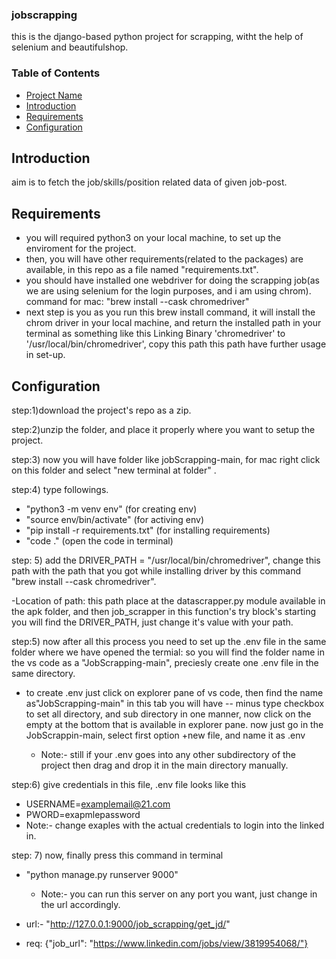 ### jobscrapping

this is the django-based python project for scrapping, witht the help of selenium and beautifulshop.


### Table of Contents

- [Project Name](#project-name)
- [Introduction](#introduction)
- [Requirements](#Configuration)
- [Configuration](#Configuration)

## Introduction

aim is to fetch the job/skills/position related data of given job-post.


## Requirements

- you will required python3 on your local machine, to set up the enviroment for the project.
- then, you will have other requirements(related to the packages) are available, in this repo as a file named "requirements.txt".
- you should have installed one webdriver for doing the scrapping job(as we are using selenium for the login purposes, and i am using chrom). command for mac: "brew install --cask chromedriver"
- next step is you as you run this brew install command, it will install the chrom driver in your local machine, and return the installed path in your terminal as something like this
Linking Binary 'chromedriver' to '/usr/local/bin/chromedriver', copy this path this path have further usage in set-up.

## Configuration
step:1)download the project's repo as a zip.

step:2)unzip the folder, and place it properly where you want to setup the project.

step:3) now you will have folder like jobScrapping-main, for mac right click on this folder and select "new terminal at folder" .

step:4) type followings.
  - "python3 -m venv env" (for creating env)
  - "source env/bin/activate" (for activing env)
  - "pip install -r requirements.txt" (for installing requirements)
  - "code ." (open the code in terminal)

step: 5) add the DRIVER_PATH = "/usr/local/bin/chromedriver", change this path with the path that you got while installing driver by this command "brew install --cask chromedriver".

-Location of path: this path place at the datascrapper.py module available in the apk folder, and then job_scrapper in this function's try block's starting you will find the DRIVER_PATH, just change it's value with your path.

step:5) now after all this process you need to set up the .env file in the same folder where we have opened the termial: so you will find the folder name in the vs code as a  "JobScrapping-main", preciesly create one .env file in the same directory.

- to create .env just click on explorer pane of vs code, then find the name as"JobScrapping-main" in this tab you will have -- minus type checkbox to set all directory, and sub directory in one manner, now click on the empty at the bottom that is available in explorer pane. now just go in the JobScrappin-main, select first option +new file, and name it as .env

  - Note:- still if your .env goes into any other subdirectory of the project then drag and drop it in the main directory manually.

step:6) give credentials in this file,
.env file looks like this
- USERNAME=examplemail@21.com
- PWORD=exapmlepassword
 - Note:- change exaples with the actual credentials to login into the linked in.

step: 7) now, finally press this command in terminal
- "python manage.py runserver 9000"
	- Note:- you can run this server on any port you want, just change in the url accordingly.

- url:- "http://127.0.0.1:9000/job_scrapping/get_jd/"
- req: {"job_url": "https://www.linkedin.com/jobs/view/3819954068/"}
